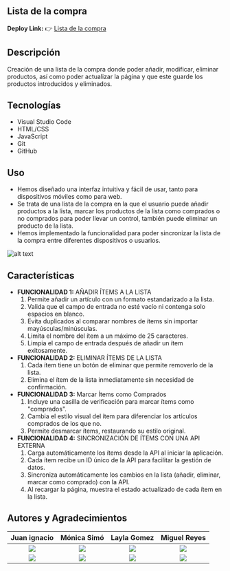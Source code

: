 ## Lista de la compra
**Deploy Link:** 👉  <a href="https://laygomez.github.io/listadelacompra/">Lista de la compra</a>
## Descripción

Creación de una lista de la compra donde poder añadir, modificar, eliminar productos, así como poder actualizar la página y que este guarde los productos introducidos y eliminados.

## Tecnologías

- Visual Studio Code
- HTML/CSS
- JavaScript
- Git
- GitHub

## Uso

- Hemos diseñado una interfaz intuitiva y fácil de usar, tanto para dispositivos móviles como para web.
- Se trata de una lista de la compra en la que el usuario puede añadir productos a la lista, marcar los productos de la lista como comprados o no comprados para poder llevar un control, también puede eliminar un producto de la lista.
- Hemos implementado la funcionalidad para poder sincronizar la lista de la compra entre diferentes dispositivos o usuarios.

![alt text](listadecompras.gif)

## Características

- **FUNCIONALIDAD 1:** AÑADIR ÍTEMS A LA LISTA
  1. Permite añadir un artículo con un formato estandarizado a la lista.
  2. Valida que el campo de entrada no esté vacío ni contenga solo espacios en blanco.
  3. Evita duplicados al comparar nombres de ítems sin importar mayúsculas/minúsculas.
  4. Limita el nombre del ítem a un máximo de 25 caracteres.
  5. Limpia el campo de entrada después de añadir un ítem exitosamente.
- **FUNCIONALIDAD 2:** ELIMINAR ÍTEMS DE LA LISTA
  1. Cada ítem tiene un botón de eliminar que permite removerlo de la lista.
  2. Elimina el ítem de la lista inmediatamente sin necesidad de confirmación.
- **FUNCIONALIDAD 3:** Marcar Ítems como Comprados
  1. Incluye una casilla de verificación para marcar ítems como "comprados".
  2. Cambia el estilo visual del ítem para diferenciar los artículos comprados de los que no.
  3. Permite desmarcar ítems, restaurando su estilo original.
- **FUNCIONALIDAD 4:** SINCRONIZACIÓN DE ÍTEMS CON UNA API EXTERNA
  1. Carga automáticamente los ítems desde la API al iniciar la aplicación.
  2. Cada ítem recibe un ID único de la API para facilitar la gestión de datos.
  3. Sincroniza automáticamente los cambios en la lista (añadir, eliminar, marcar como comprado) con la API.
  4. Al recargar la página, muestra el estado actualizado de cada ítem en la lista.

## Autores y Agradecimientos

|                                                                                   **Juan ignacio**                                                                                    |                                                                                **Mónica Simó**                                                                                |                                                                                **Layla Gomez**                                                                                 |                                                                                   **Miguel Reyes**                                                                                    |
| :-----------------------------------------------------------------------------------------------------------------------------------------------------------------------------------: | :---------------------------------------------------------------------------------------------------------------------------------------------------------------------------: | :----------------------------------------------------------------------------------------------------------------------------------------------------------------------------: | :-----------------------------------------------------------------------------------------------------------------------------------------------------------------------------------: |
|            <a href="https://github.com/juanignacioFG"> <img src="https://img.shields.io/badge/github-%23121011.svg?&style=for-the-badge&logo=github&logoColor=white"/></a>            |        <a href="https://github.com/monicasimoF5"> <img src="https://img.shields.io/badge/github-%23121011.svg?&style=for-the-badge&logo=github&logoColor=white"/></a>         |           <a href="https://github.com/LayGomez"> <img src="https://img.shields.io/badge/github-%23121011.svg?&style=for-the-badge&logo=github&logoColor=white"/></a>           |            <a href="https://github.com/MIANREVA2024"> <img src="https://img.shields.io/badge/github-%23121011.svg?&style=for-the-badge&logo=github&logoColor=white"/></a>             |
| <a href="https://www.linkedin.com/in/juan-ignacio-fauro/"> <img src="https://img.shields.io/badge/linkedin%20-%230077B5.svg?&style=for-the-badge&logo=linkedin&logoColor=white"/></a> | <a href="https://www.linkedin.com/in/mónica-simó/"><img src="https://img.shields.io/badge/linkedin%20-%230077B5.svg?&style=for-the-badge&logo=linkedin&logoColor=white"/></a> | <a href="www.linkedin.com/in/layla-gomez-vallejos"> <img src="https://img.shields.io/badge/linkedin%20-%230077B5.svg?&style=for-the-badge&logo=linkedin&logoColor=white"/></a> | <a href="https://www.linkedin.com/in/miguelreyesvasquez/"> <img src="https://img.shields.io/badge/linkedin%20-%230077B5.svg?&style=for-the-badge&logo=linkedin&logoColor=white"/></a> |
